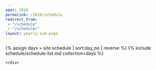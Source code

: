 ```yaml
---
year: 2016
permalink: /2016/schedule
redirect_from: 
 - "/schedule"
 - "/schedule/"
layout: yearly-sub-page
---
```


<section id="schedule" class="main-content text-center">
	<div class="container">

{% assign days = site.schedule | sort:day_no | reverse  %}
{% include schedule/schedule-list.md collection=days %}

	</div>
</section>
